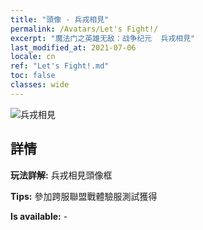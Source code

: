 ```yaml
---
title: "頭像 - 兵戎相見"
permalink: /Avatars/Let's Fight!/
excerpt: "魔法门之英雄无敌：战争纪元  兵戎相見"
last_modified_at: 2021-07-06
locale: cn
ref: "Let's Fight!.md"
toc: false
classes: wide
---
```

 ![兵戎相見](/images/a/avatarFrame_84.png)

## 詳情

 **玩法詳解:** 兵戎相見頭像框 

 **Tips:** 參加跨服聯盟戰體驗服測試獲得 

 **Is available:**  - 

